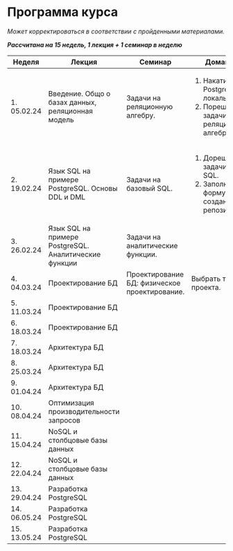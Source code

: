 # Программа курса

_Может корректироваться в соответствии с пройденными материалами._

**_Рассчитана на 15 недель, 1 лекция + 1 семинар в неделю_**

| Неделя       | Лекция                                                | Семинар                                       | Домашка                                                                                         |
| ------------ | ----------------------------------------------------- | --------------------------------------------- | ----------------------------------------------------------------------------------------------- |
| 1. 05.02.24  | Введение. Общо о базах данных, реляционная модель     | Задачи на реляционную алгебру.                | <ol><li>Накатить Postgresql локально.</li><li>Порешать задачи на реляционную алгебру.</li></ol> |
| 2. 19.02.24  | Язык SQL на примере PostgreSQL. Основы DDL и DML      | Задачи на базовый SQL.                        | <ol><li>Дорешать задачи на SQL.</li><li>Заполнить форму для создания репозиториев.</li></ol>    |
| 3. 26.02.24  | Язык SQL на примере PostgreSQL. Аналитические функции | Задачи на аналитические функции.              |                                                                                                 |
| 4. 04.03.24  | Проектирование БД                                     | Проектирование БД: физическое проектирование. | Выбрать тему проекта.                                                                           |
| 5. 11.03.24  | Проектирование БД                                     |                                               |                                                                                                 |
| 6. 18.03.24  | Проектирование БД                                     |                                               |                                                                                                 |
| 7. 18.03.24  | Архитектура БД                                        |                                               |                                                                                                 |
| 8. 25.03.24  | Архитектура БД                                        |                                               |                                                                                                 |
| 9. 01.04.24  | Архитектура БД                                        |                                               |                                                                                                 |
| 10. 08.04.24 | Оптимизация производительности запросов               |                                               |                                                                                                 |
| 11. 15.04.24 | NoSQL и столбцовые базы данных                        |                                               |                                                                                                 |
| 12. 22.04.24 | NoSQL и столбцовые базы данных                        |                                               |                                                                                                 |
| 13. 29.04.24 | Разработка PostgreSQL                                 |                                               |                                                                                                 |
| 14. 06.05.24 | Разработка PostgreSQL                                 |                                               |                                                                                                 |
| 15. 13.05.24 | Разработка PostgreSQL                                 |                                               |                                                                                                 |
